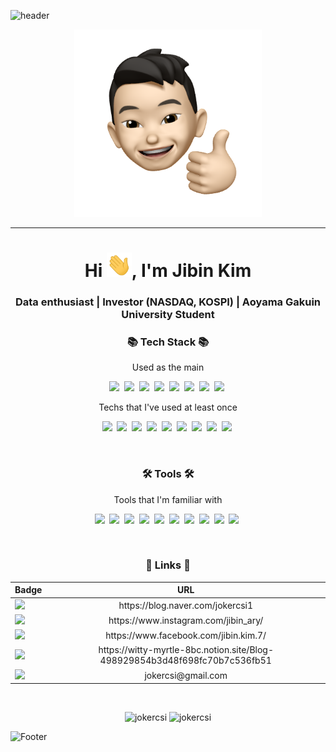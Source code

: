 ![header](https://capsule-render.vercel.app/api?type=waving&color=auto&height=200&section=header&text=JibinKim%20&fontSize=70)
<p align="center">
<img src="https://github.com/jokercsi/jokercsi/blob/main/profile.png" width="300px">
</p>
<hr>
<h1 align="center">Hi <img width="40px" src="https://raw.githubusercontent.com/ABSphreak/ABSphreak/master/gifs/Hi.gif">, I'm Jibin Kim</h1>
<h3 align="center">Data enthusiast | Investor (NASDAQ, KOSPI) | Aoyama Gakuin University Student</h3>
</p>


<h3 align="center">📚 Tech Stack 📚</h3>

<p align="center"> Used as the main </p>
<p align="center">
	<img src="https://img.shields.io/badge/Python-3766AB?style=flat-square&logo=Python&logoColor=white"/></a>&nbsp 
  	<img src="https://img.shields.io/badge/Java-DF3A01?style=flat-square&logo=java&logoColor=white"/></a>&nbsp 
	<img src="https://img.shields.io/badge/C-A8B9CC?style=flat-square&logo=C&logoColor=white"/></a>&nbsp
	<img src="https://img.shields.io/badge/Javascript-ffb13b?style=flat-square&logo=javascript&logoColor=white"/></a>&nbsp
  	<img src="https://img.shields.io/badge/React-61DAFB?style=flat-square&logo=React&logoColor=white"/></a>&nbsp
  	<img src="https://img.shields.io/badge/React_Native-20232A?style=flat-square&logo=react&logoColor=61DAFB"/></a>&nbsp
  	<img src="https://img.shields.io/badge/MySQL-E6B91E?style=flat-square&logo=MySql&logoColor=white"/></a>&nbsp 
	<img src="https://img.shields.io/badge/Vue-02318D6?style=flat-square&logo=vue.js&logoColor=white"/></a>&nbsp
</p>
<p align="center"> Techs that I've used at least once </p>
<p align="center">
	<img src="https://img.shields.io/badge/C++-00599C?style=flat-square&logo=C%2B%2B&logoColor=white"/></a>&nbsp 
  	<img src="https://img.shields.io/badge/Android%20Studio-3DDC84?style=flat-square&logo=Android&logoColor=white"/></a>&nbsp 
	<img src="https://img.shields.io/badge/Laravel-FF2D20?style=flat-square&&logo=laravel&logoColor=white"/></a>&nbsp 
  	<img src="https://img.shields.io/badge/SpringBoot-6DB33F?style=flat-square&logo=Spring&logoColor=white"/></a>&nbsp 
  	<img src="https://img.shields.io/badge/SQLite-092E20?style=flat-square&logo=sqlite&logoColor=white"/></a>&nbsp 
	<img src="https://img.shields.io/badge/Ruby-E50914?style=flat-square&logo=ruby&logoColor=white"/></a>&nbsp
	<img src="https://img.shields.io/badge/R-75AADB?style=flat-square&logo=r&logoColor=white"/></a>&nbsp
	<img src="https://img.shields.io/badge/PHP-39E09B?style=flat-square&logo=php&logoColor=white"/></a>&nbsp 
	<img src="https://img.shields.io/badge/Typescript-3178C6?style=flat-square&logo=typescript&logoColor=white"/></a>&nbsp 
</p>
<br>
<h3 align="center">🛠️ Tools 🛠️</h3>
<p align="center"> Tools that I'm familiar with </p>

<p align="center">  
	<img src="https://img.shields.io/badge/Slack-4A154B?style=flat-square&logo=slack&logoColor=white"/></a>&nbsp
	<img src="https://img.shields.io/badge/Jira-0052CC?style=flat-square&logo=Jira&logoColor=white"/></a>&nbsp
	<img src="https://img.shields.io/badge/Udemy-EC5252?style=flat-square&logo=Udemy&logoColor=white"/></a>&nbsp
	<img src="https://img.shields.io/badge/Figma-F24E1E?style=flat-square&logo=figma&logoColor=white"/></a>&nbsp
	<img src="https://img.shields.io/badge/Adobe%20XD-470137?style=flat-square&logo=Adobe%20XD&logoColor=#FF61F6"/></a>&nbsp
  	<img src="https://img.shields.io/badge/AWS-FF9900?style=flat-square&logo=amazon-aws&logoColor=white"/></a>&nbsp
	<img src="https://img.shields.io/badge/Linux-FCC624?style=flat-square&logo=linux&logoColor=white"/></a>&nbsp
	<img src="https://img.shields.io/badge/Ubuntu-E95420?style=flat-square&logo=ubuntu&logoColor=white"/></a>&nbsp
	<img src="https://img.shields.io/badge/Miro-050038?style=flat-square&logo=Miro&logoColor=white"/></a>&nbsp
	<img src="https://img.shields.io/badge/Docker-2496ED?style=flat-square&logo=docker&logoColor=white"/></a>&nbsp 
</p>
  
<br>

<h3 align="center"> 🍒 Links 🍒 </h3>

<table align="center">
    <thead>
        <tr>
            <th align="left">Badge</th>
            <th align="center">URL</th>
        </tr>
    </thead>
    <tbody>
        <tr>
            <td align="left"><a href="https://blog.naver.com/jokercsi1"><img src="https://img.shields.io/badge/Blogger-FF5722?style=for-the-badge&logo=blogger&logoColor=white"/></a></td>
            <td align="center">https://blog.naver.com/jokercsi1</td>
        </tr>
        <tr>
            <td align="left"><a href="https://www.instagram.com/jibin_ary/"><img src="https://img.shields.io/badge/Instagram-E4405F?style=for-the-badge&logo=Instagram&logoColor=white&link=https://www.instagram.com/jibin_ary/"/></a></td>
            <td align="center">https://www.instagram.com/jibin_ary/</td>
        </tr>
        <tr>
            <td align="left"><a href="https://www.facebook.com/jibin.kim.7/"><img src="https://img.shields.io/badge/Facebook-1877F2?style=for-the-badge&logo=facebook&logoColor=white"/></a></td>
            <td align="center">https://www.facebook.com/jibin.kim.7/</td>
        </tr>
        <tr>
            <td align="left"><a href="https://witty-myrtle-8bc.notion.site/Blog-498929854b3d48f698fc70b7c536fb51"><img src="https://img.shields.io/badge/Notion-000000?style=for-the-badge&logo=notion&logoColor=white"/></a></td>
            <td align="center">https://witty-myrtle-8bc.notion.site/Blog-498929854b3d48f698fc70b7c536fb51</td>
        </tr>
        <tr>
            <td align="left"><a href="mailto:jokercsi@gmail.com"><img src="https://img.shields.io/badge/Gmail-d14836?style=for-the-badge&logo=Gmail&logoColor=white&link=jokercsi@gmail.com"/></a></td>
            <td align="center">jokercsi@gmail.com</td>
        </tr>
    </tbody>
</table>
  
  
  
<br>
<p align="center">
	<img src="https://github-readme-stats.vercel.app/api/top-langs/?username=jokercsi&layout=compact&hide=html" alt="jokercsi"/>  
	<img src="https://github-readme-stats.vercel.app/api?username=jokercsi&show_icons=true" alt="jokercsi"/>
</p>

![Footer](https://capsule-render.vercel.app/api?type=waving&color=auto&height=200&section=footer)
